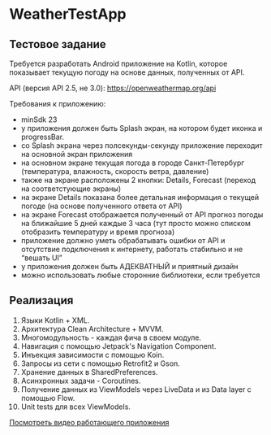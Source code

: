 # WeatherTestApp

## Тестовое задание

Требуется разработать Android приложение на Kotlin, которое показывает текущую погоду на основе данных, полученных от API.

API (версия API 2.5, не 3.0):
https://openweathermap.org/api

Требования к приложению:
- minSdk 23
- у приложения должен быть Splash экран, на котором будет иконка и progressBar.
- со Splash экрана через полсекунды-секунду приложение переходит на основной экран приложения
- на основном экране текущая погода в городе Санкт-Петербург (температура, влажность, скорость ветра, давление)
- также на экране расположены 2 кнопки: Details, Forecast (переход на соответстующие экраны)
- на экране Details показана более детальная информация о текущей погоде (на основе полученного ответа от API)
- на экране Forecast отображается полученный от API прогноз погоды на ближайшие 5 дней каждые 3 часа (тут просто можно списком отобразить температуру и время прогноза)
- приложение должно уметь обрабатывать ошибки от API и отсутствие подключения к интернету, работать стабильно и не “вешать UI”
- у приложения должен быть АДЕКВАТНЫЙ и приятный дизайн
- можно использовать любые сторонние библиотеки, если требуется

## Реализация



1. Языки Kotlin + XML.
2. Архитектура Clean Architecture + MVVM.
3. Многомодульность - каждая фича в своем модуле.
4. Навигация с помощью Jetpack's Navigation Component.
5. Инъекция зависимости с помощью Koin.
6. Запросы из сети с помощью Retrofit2 и Gson.
7. Хранение данных в SharedPreferences.
8. Асинхронных задачи - Coroutines.
9. Получение данных из ViewModels через LiveData и из Data layer с помощью Flow.
10. Unit tests для всех ViewModels.


[Посмотреть видео работающего приложения](https://youtu.be/WQQUqzQ1vtw)
